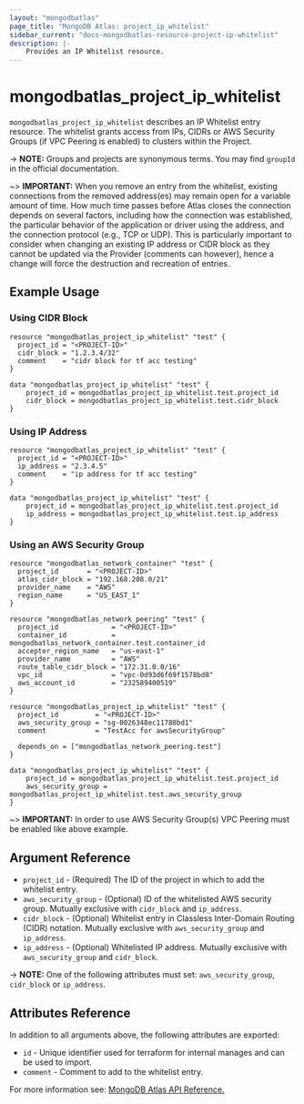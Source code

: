 ```yaml
---
layout: "mongodbatlas"
page_title: "MongoDB Atlas: project_ip_whitelist"
sidebar_current: "docs-mongodbatlas-resource-project-ip-whitelist"
description: |-
    Provides an IP Whitelist resource.
---
```


# mongodbatlas_project_ip_whitelist

`mongodbatlas_project_ip_whitelist` describes an IP Whitelist entry resource. The whitelist grants access from IPs, CIDRs or AWS Security Groups (if VPC Peering is enabled) to clusters within the Project.

-> **NOTE:** Groups and projects are synonymous terms. You may find `groupId` in the official documentation.

~> **IMPORTANT:**
When you remove an entry from the whitelist, existing connections from the removed address(es) may remain open for a variable amount of time. How much time passes before Atlas closes the connection depends on several factors, including how the connection was established, the particular behavior of the application or driver using the address, and the connection protocol (e.g., TCP or UDP). This is particularly important to consider when changing an existing IP address or CIDR block as they cannot be updated via the Provider (comments can however), hence a change will force the destruction and recreation of entries.   


## Example Usage

### Using CIDR Block
```hcl
resource "mongodbatlas_project_ip_whitelist" "test" {
  project_id = "<PROJECT-ID>"
  cidr_block = "1.2.3.4/32"
  comment    = "cidr block for tf acc testing"
}

data "mongodbatlas_project_ip_whitelist" "test" {
	project_id = mongodbatlas_project_ip_whitelist.test.project_id
	cidr_block = mongodbatlas_project_ip_whitelist.test.cidr_block
}
```

### Using IP Address
```hcl
resource "mongodbatlas_project_ip_whitelist" "test" {
  project_id = "<PROJECT-ID>"
  ip_address = "2.3.4.5"
  comment    = "ip address for tf acc testing"
}

data "mongodbatlas_project_ip_whitelist" "test" {
	project_id = mongodbatlas_project_ip_whitelist.test.project_id
	ip_address = mongodbatlas_project_ip_whitelist.test.ip_address
}
```

### Using an AWS Security Group
```hcl
resource "mongodbatlas_network_container" "test" {
  project_id       = "<PROJECT-ID>"
  atlas_cidr_block = "192.168.208.0/21"
  provider_name    = "AWS"
  region_name      = "US_EAST_1"
}

resource "mongodbatlas_network_peering" "test" {
  project_id             = "<PROJECT-ID>"
  container_id           = mongodbatlas_network_container.test.container_id
  accepter_region_name   = "us-east-1"
  provider_name          = "AWS"
  route_table_cidr_block = "172.31.0.0/16"
  vpc_id                 = "vpc-0d93d6f69f1578bd8"
  aws_account_id         = "232589400519"
}

resource "mongodbatlas_project_ip_whitelist" "test" {
  project_id         = "<PROJECT-ID>"
  aws_security_group = "sg-0026348ec11780bd1"
  comment            = "TestAcc for awsSecurityGroup"

  depends_on = ["mongodbatlas_network_peering.test"]
}

data "mongodbatlas_project_ip_whitelist" "test" {
	project_id = mongodbatlas_project_ip_whitelist.test.project_id
	aws_security_group = mongodbatlas_project_ip_whitelist.test.aws_security_group
}
```

~> **IMPORTANT:** In order to use AWS Security Group(s) VPC Peering must be enabled like above example.

## Argument Reference

* `project_id` - (Required) The ID of the project in which to add the whitelist entry.
* `aws_security_group` - (Optional) ID of the whitelisted AWS security group. Mutually exclusive with `cidr_block` and `ip_address`.
* `cidr_block` - (Optional) Whitelist entry in Classless Inter-Domain Routing (CIDR) notation. Mutually exclusive with `aws_security_group` and `ip_address`.
* `ip_address` - (Optional) Whitelisted IP address. Mutually exclusive with `aws_security_group` and `cidr_block`.

-> **NOTE:** One of the following attributes must set:  `aws_security_group`, `cidr_block`  or `ip_address`.

## Attributes Reference

In addition to all arguments above, the following attributes are exported:

* `id` - Unique identifier used for terraform for internal manages and can be used to import.
* `comment` - Comment to add to the whitelist entry.

For more information see: [MongoDB Atlas API Reference.](https://docs.atlas.mongodb.com/reference/api/whitelist/)
